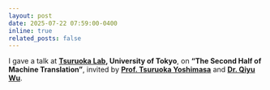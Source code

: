 ```yaml
---
layout: post
date: 2025-07-22 07:59:00-0400
inline: true
related_posts: false
---
```


I gave a talk at **[Tsuruoka Lab](https://www.logos.t.u-tokyo.ac.jp/), University of Tokyo**, on **“The Second Half of Machine Translation”**, invited by **[Prof. Tsuruoka Yoshimasa](https://www.logos.t.u-tokyo.ac.jp/~tsuruoka/)** and **[Dr. Qiyu Wu](https://qiyuw.github.io/)**.

